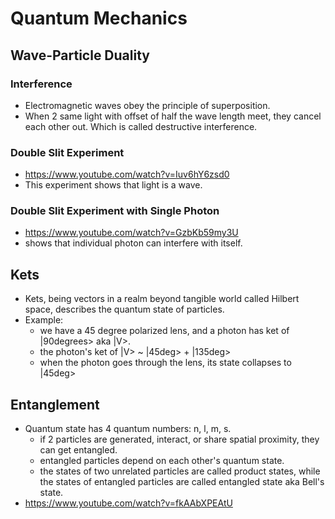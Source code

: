# Quantum Mechanics
## Wave-Particle Duality
### Interference
- Electromagnetic waves obey the principle of superposition.
- When 2 same light with offset of half the wave length meet, they cancel each other out. Which is called destructive interference.

### Double Slit Experiment
- https://www.youtube.com/watch?v=Iuv6hY6zsd0
- This experiment shows that light is a wave.

### Double Slit Experiment with Single Photon
- https://www.youtube.com/watch?v=GzbKb59my3U
- shows that individual photon can interfere with itself.

## Kets
- Kets, being vectors in a realm beyond tangible world called Hilbert space, describes the quantum state of particles.
- Example:
  - we have a 45 degree polarized lens, and a photon has ket of |90degrees> aka |V>.
  - the photon's ket of |V> ~ |45deg> + |135deg>
  - when the photon goes through the lens, its state collapses to |45deg>

## Entanglement
- Quantum state has 4 quantum numbers: n, l, m, s.
  - if 2 particles are generated, interact, or share spatial proximity, they can get entangled.
  - entangled particles depend on each other's quantum state.
  - the states of two unrelated particles are called product states, while the states of entangled particles are called entangled state aka Bell's state.
- https://www.youtube.com/watch?v=fkAAbXPEAtU